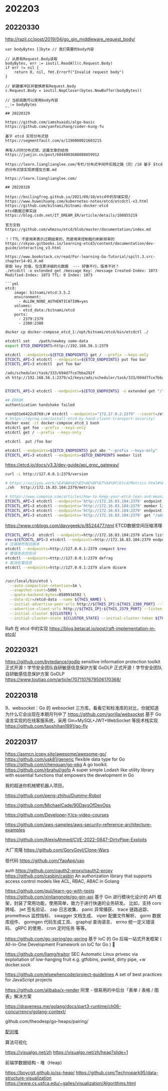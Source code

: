 # 202203

## 20220330
http://razil.cc/post/2019/04/go_gin_middleware_request_body/
```golang
var bodyBytes []byte // 我们需要的body内容

// 从原有Request.Body读取
bodyBytes, err := ioutil.ReadAll(c.Request.Body)
if err != nil {
	return 0, nil, fmt.Errorf("Invalid request body")
}

// 新建缓冲区并替换原有Request.body
c.Request.Body = ioutil.NopCloser(bytes.NewBuffer(bodyBytes))

// 当前函数可以使用body内容
_ := bodyBytes
``
## 20220329

https://github.com/iamshuaidi/algo-basic
https://github.com/yanfeizhang/coder-kung-fu

基于 etcd 实现分布式锁
https://segmentfault.com/a/1190000021603215

再有人问你分布式锁，这篇文章扔给他
https://juejin.cn/post/6844903688088059912

https://learn.lianglianglee.com/专栏/分布式中间件实践之路（完）/10 基于 Etcd 的分布式锁实现原理及方案.md

https://learn.lianglianglee.com/

## 20220328

https://boilingfrog.github.io/2021/09/10/etcd中的存储实现/
https://www.huweihuang.com/kubernetes-notes/etcd/etcdctl-v3.html
https://github.com/bitnami/bitnami-docker-etcd
etcd数据迁移实战
https://blog.csdn.net/IT_DREAM_ER/article/details/108855219

官方文档
https://github.com/whmzsu/etcd/blob/master/documentation/index.md

！！TTL 不是用来表示过期结束的，而是用来控制租约刷新频率的
https://skyao.gitbooks.io/learning-etcd3/content/documentation/dev-guide/interacting_v3.html

https://www.bookstack.cn/read/For-learning-Go-Tutorial/spilt.3.src-chapter14-01.0.md
获取 key 的值，包含更详细的元数据  --- 好像不行，版本不对？
./etcdctl -o extended get /message Key: /message Created-Index: 1073 Modified-Index: 1073 TTL: 0 Index: 1073

```yml
etcd:
    image: bitnami/etcd:3.5.2
    environment:
      - ALLOW_NONE_AUTHENTICATION=yes
    volumes:
      - etcd_data:/bitnami/etcd
    ports:
      - 2379:2379
      - 2380:2380
```
```bash
docker cp docker-compose_etcd_1:/opt/bitnami/etcd/bin/etcdctl ./

etcdctl set    /path/newkey some-data
export ETCD_ENDPOINTS=http://192.168.56.1:2379

etcdctl --endpoints=${ETCD_ENDPOINTS} get / --prefix --keys-only
ETCDCTL_API=3 etcdctl --endpoints=${ETCD_ENDPOINTS} put foo bar
ETCDCTL_API=3 etcdctl  put foo bar

/ads/scheduler/task/333/694d7fce7bba292f
xh http://192.168.56.1:2379/v2/keys/ads/scheduler/task/333/694d7fce7bba292f?recursive=false&wait=true&stream=true


ETCDCTL_API=3 etcdctl --endpoints=${ETCD_ENDPOINTS} -o extended get "/" --prefix

## ERROR
authentication handshake failed

root@31e6422c8769:/# etcdctl --endpoints="172.17.0.2:2379" --cacert=/etc/etcd/certs/ca.pem --debug  get foo
# https://dyrnq.com/install-etcd-by-hand-client-transport-security/
docker exec -it docker-compose_etcd_1 bash
etcdctl get foo --prefix --keys-only
etcdctl get / --prefix --keys-only

etcdctl  put /foo bar

etcdctl --endpoints=${ETCD_ENDPOINTS} put abc "--prefix --keys-only"
ETCDCTL_API=3 etcdctl --endpoints=$ETCD_ENDPOINTS member list
```


https://etcd.io/docs/v3.3/dev-guide/api_grpc_gateway/
```bash
curl -L http://127.0.0.1:2379/version

# https://xujiyou.work/%E4%BA%91%E5%8E%9F%E7%94%9F/Etcd/Metrics.html#%E6%9C%8D%E5%8A%A1%E7%AB%AF%E6%8C%87%E6%A0%87
./xh   http://172.16.83.104:2379/metrics

# https://www.compose.com/articles/how-to-keep-your-etcd-lean-and-mean/
ETCDCTL_API=3 etcdctl --endpoints='http://172.16.83.104:2379' endpoint status -w table
ETCDCTL_API=3 etcdctl --endpoints='http://172.16.83.104:2379' member list -w table
ETCDCTL_API=3 etcdctl --endpoints='http://172.16.83.104:2379' endpoint status -w table
ETCDCTL_API=3 etcdctl --endpoints='http://172.16.83.104:2379' get "/ads/scheduler/task/32440"

```

https://www.cnblogs.com/davygeek/p/8524477.html
ETCD数据空间压缩清理

```bash
ETCDCTL_API=3  etcdctl --endpoints=http://172.16.83.104:2379 alarm list
rev=$(ETCDCTL_API=3 etcdctl --endpoints=http://172.16.83.104:2379 endpoint status --write-out="json" | egrep -o '"revision":[0-9]*' | egrep -o '[0-9].*')
# 压缩掉所有旧版本
etcdctl --endpoints=http://127.0.0.1:2379 compact $rev
# 整理多余的空间
etcdctl --endpoints=http://127.0.0.1:2379 defrag
# 取消告警信息
etcdctl --endpoints=http://127.0.0.1:2379 alarm disarm


/usr/local/bin/etcd \
  --auto-compaction-retention=1m \
  --snapshot-count=5000 \
  --quota-backend-bytes=8589934592 \
  --data-dir=/etcd-data --name ${THIS_NAME} \
  --initial-advertise-peer-urls http://${THIS_IP}:${THIS_2380_PORT} --listen-peer-urls http://0.0.0.0:2380 \
  --advertise-client-urls http://${THIS_IP}:${THIS_2379_PORT} --listen-client-urls http://0.0.0.0:2379 \
  --initial-cluster ${CLUSTER} \
  --initial-cluster-state ${CLUSTER_STATE} --initial-cluster-token ${TOKEN}
```

Raft 在 etcd 中的实现
https://blog.betacat.io/post/raft-implementation-in-etcd/

## 20220321
https://github.com/bytedance/godlp
sensitive information protection toolkit
正式开源！字节安全团队自研敏感信息保护方案 GoDLP
正式开源！字节安全团队自研敏感信息保护方案 GoDLP
https://www.toutiao.com/article/7071107679506170368/

## 20220318
9、websocket：Go 的 websocket 三方库。看看它和标准库的对比，你就知道为什么它会出现在本期月刊中了
https://github.com/gorilla/websocket
基于 Go 语言实现的在线客服系统，采用 Gin+MySQL+JWT+WebSocket 等技术栈实现
https://github.com/taoshihan1991/go-fly
## 20220317

https://asmcn.icopy.site/awesome/awesome-go/
https://github.com/usk81/generic
flexible data type for Go
https://github.com/chenquan/go-pkg
A go toolkit.
https://github.com/rbrahul/gofp
A super simple Lodash like utility library with essential functions that empowers the development in Go

我的超迷你机械臂机器人项目。

https://github.com/peng-zhihui/Dummy-Robot

https://github.com/MichaelCade/90DaysOfDevOps

https://github.com/Developer-Y/cs-video-courses

https://github.com/aws-samples/aws-security-reference-architecture-examples

https://github.com/AlexisAhmed/CVE-2022-0847-DirtyPipe-Exploits

大厂克隆
https://github.com/GorvGoyl/Clone-Wars

低代码
https://github.com/YaoApp/yao

auth
https://github.com/oauth2-proxy/oauth2-proxy
https://github.com/casbin/casbin
An authorization library that supports access control models like ACL, RBAC, ABAC in Golang

https://github.com/quii/learn-go-with-tests
https://github.com/xinliangnote/go-gin-api
基于 Gin 进行模块化设计的 API 框架，封装了常用功能，使用简单，致力于进行快速的业务研发。
比如，支持 cors 跨域、
jwt 签名验证、
zap 日志收集、
panic 异常捕获、
trace 链路追踪、
prometheus 监控指标、
swagger 文档生成、
viper 配置文件解析、
gorm 数据库组件、
gormgen 代码生成工具、
graphql 查询语言、
errno 统一定义错误码、
gRPC 的使用、
cron 定时任务 等等。

https://github.com/go-spring/go-spring
基于 IoC 的 Go 后端一站式开发框架 ( All-in-One Development Framework on IoC for Go ) 🚀

https://github.com/liamg/traitor
SEC Automatic Linux privesc via exploitation of low-hanging fruit e.g. gtfobins, pwnkit, dirty pipe, +w docker.sock

https://github.com/elsewhencode/project-guidelines
A set of best practices for JavaScript projects

https://github.com/alibaba/x-render
阿里 - 很易用的中后台「表单 / 表格 / 图表」解决方案

https://draveness.me/golang/docs/part3-runtime/ch06-concurrency/golang-context/

github.com/theodesp/go-heaps/pairing/

[配对堆](https://oi-wiki.org/ds/pairing-heap/)

算法可视化

https://visualgo.net/zh
https://visualgo.net/zh/heap?slide=1

前端学数据结构 - 堆（Heap）

https://boycgit.github.io/ss-heap/
https://github.com/Technopark95/data-structure-visualization
https://www.cs.usfca.edu/~galles/visualization/Algorithms.html